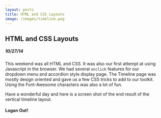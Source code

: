 ```yaml
---
layout: posts
title: HTML and CSS Layouts
image: /images/timeline.png
---
```

## HTML and CSS Layouts

##### 10/27/14

This weekend was all HTML and CSS. It was also our first attempt at using
Javascript in the browser. We had several `onclick` features for our dropdown
menu and accordion style display page. The Timeline page was mostly design
oriented and gave us a few CSS tricks to add to our toolkit. Using the
Font-Awesome characters was also a lot of fun.


Have a wonderful day and here is a screen shot of the end result of the
vertical timeline layout.

#### Logan Out!
